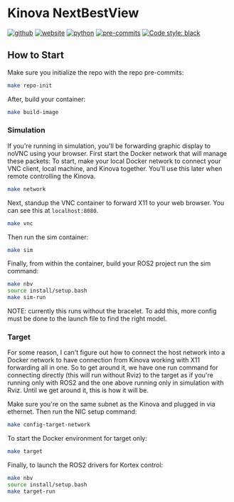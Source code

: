 # Kinova NextBestView
[![github](https://img.shields.io/badge/GitHub-ucmercedrobotics-181717.svg?style=flat&logo=github)](https://github.com/ucmercedrobotics)
[![website](https://img.shields.io/badge/Website-UCMRobotics-5087B2.svg?style=flat&logo=telegram)](https://robotics.ucmerced.edu/)
[![python](https://img.shields.io/badge/Python-3.10.12-3776AB.svg?style=flat&logo=python&logoColor=white)](https://www.python.org)
[![pre-commits](https://img.shields.io/badge/pre--commit-enabled-brightgreen?logo=pre-commit&logoColor=white)](https://github.com/pre-commit/pre-commit)
[![Code style: black](https://img.shields.io/badge/code%20style-black-000000.svg)](https://github.com/psf/black)
<!-- [![Checked with mypy](http://www.mypy-lang.org/static/mypy_badge.svg)](http://mypy-lang.org/) -->
<!-- TODO: work to enable pydocstyle -->
<!-- [![pydocstyle](https://img.shields.io/badge/pydocstyle-enabled-AD4CD3)](http://www.pydocstyle.org/en/stable/) -->

<!-- [![arXiv](https://img.shields.io/badge/arXiv-2409.04653-b31b1b.svg)](https://arxiv.org/abs/2409.04653) -->

## How to Start
Make sure you initialize the repo with the repo pre-commits:
```bash
make repo-init
```

After, build your container:
```bash
make build-image
```

### Simulation
If you're running in simulation, you'll be forwarding graphic display to noVNC using your browser.
First start the Docker network that will manage these packets:
To start, make your local Docker network to connect your VNC client, local machine, and Kinova together. You'll use this later when remote controlling the Kinova.
```bash
make network
```

Next, standup the VNC container to forward X11 to your web browser. You can see this at `localhost:8080`.
```bash
make vnc
```

Then run the sim container:
```bash
make sim
```

Finally, from within the container, build your ROS2 project run the sim command:
```bash
make nbv
source install/setup.bash
make sim-run
```
NOTE: currently this runs without the bracelet. To add this, more config must be done to the launch file to find the right model.

### Target
For some reason, I can't figure out how to connect the host network into a Docker network to have connection from Kinova working with X11 forwarding all in one.
So to get around it, we have one run command for connecting directly (this will run without Rviz) to the target as if you're running only with ROS2 and the one above running only in simulation with Rviz.
Until we get around it, this is how it will be.

Make sure you're on the same subnet as the Kinova and plugged in via ethernet. Then run the NIC setup command:
```bash
make config-target-network
```

To start the Docker environment for target only:
```bash
make target
```

Finally, to launch the ROS2 drivers for Kortex control:
```bash
make nbv
source install/setup.bash
make target-run
```
